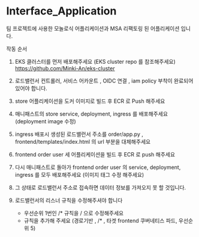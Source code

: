 # Interface_Application

팀 프로젝트에 사용한 모놀로식 어플리케이션과 MSA 리팩토링 된 어플리케이션 입니다. 

작동 순서 

1. EKS 클러스터를 먼저 배포해주세요 (EKS cluster repo 를 참조해주세요) https://github.com/Minki-An/eks-cluster

2. 로드밸런서 컨트롤러, 서비스 어카운트 , OIDC 연결 , iam policy 부착이 완료되어있어야 합니다.

3. store 어플리케이션을 도커 이미지로 빌드 후 ECR 로 Push 해주세요

4. 매니패스트의 store service, deployment, ingress 를 배포해주세요 (deployment image 수정)

5. ingress 배포시 생성된 로드밸런서 주소를 order/app.py , frontend/templates/index.html 의 url 부분을 대체해주세요

6. frontend order user 세 어플리케이션을 빌드 후 ECR 로 push 해주세요

7. 다시 매니패스트로 돌아가 frontend order user 의 service, deployment, ingress 를 모두 배포해주세요 (이미지 태그 수정 해주세요)

8. 그 상태로 로드밸런서 주소로 접속하면 데이터 정보를 가져오지 못 할 것입니다.

9. 로드밸런서의 리스너 규칙을 수정해주셔야 합니다
    - 우선순위 1번인 /* 규칙을 / 으로 수정해주세요
    - 규칙을 추가해 주세요 (경로기반 , /* , 타겟 frontend 쿠버네티스 파드, 우선순위 5)


